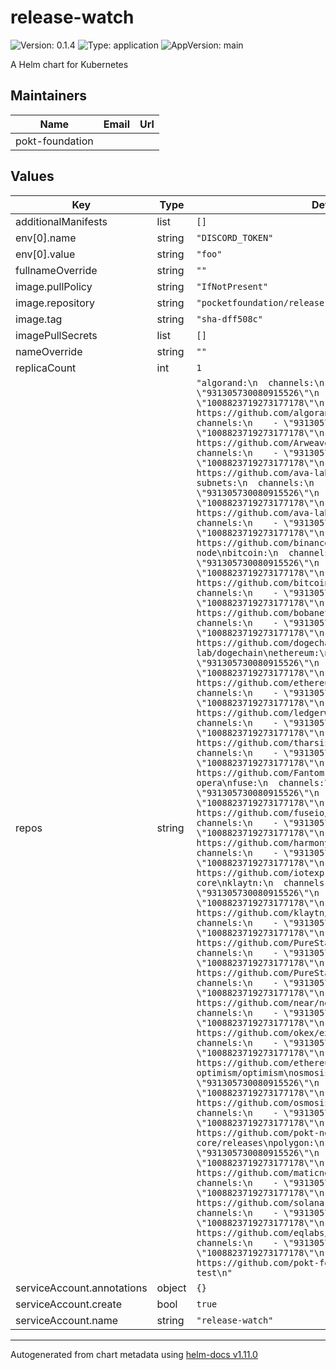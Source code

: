 # release-watch

![Version: 0.1.4](https://img.shields.io/badge/Version-0.1.4-informational?style=flat-square) ![Type: application](https://img.shields.io/badge/Type-application-informational?style=flat-square) ![AppVersion: main](https://img.shields.io/badge/AppVersion-main-informational?style=flat-square)

A Helm chart for Kubernetes

## Maintainers

| Name | Email | Url |
| ---- | ------ | --- |
| pokt-foundation |  |  |

## Values

| Key | Type | Default | Description |
|-----|------|---------|-------------|
| additionalManifests | list | `[]` |  |
| env[0].name | string | `"DISCORD_TOKEN"` |  |
| env[0].value | string | `"foo"` |  |
| fullnameOverride | string | `""` |  |
| image.pullPolicy | string | `"IfNotPresent"` |  |
| image.repository | string | `"pocketfoundation/release-watch"` |  |
| image.tag | string | `"sha-dff508c"` |  |
| imagePullSecrets | list | `[]` |  |
| nameOverride | string | `""` |  |
| replicaCount | int | `1` |  |
| repos | string | `"algorand:\n  channels:\n    - \"931305730080915526\"\n    - \"1008823719273177178\"\n  critical: true\n  repo: https://github.com/algorand/go-algorand\narweave:\n  channels:\n    - \"931305730080915526\"\n    - \"1008823719273177178\"\n  critical: false\n  repo: https://github.com/ArweaveTeam/arweave\navalanche:\n  channels:\n    - \"931305730080915526\"\n    - \"1008823719273177178\"\n  critical: true\n  repo: https://github.com/ava-labs/avalanchego\navalanche-subnets:\n  channels:\n    - \"931305730080915526\"\n    - \"1008823719273177178\"\n  critical: true\n  repo: https://github.com/ava-labs/subnet-evm\nbinance:\n  channels:\n    - \"931305730080915526\"\n    - \"1008823719273177178\"\n  critical: true\n  repo: https://github.com/binance-exchange/binance-api-node\nbitcoin:\n  channels:\n    - \"931305730080915526\"\n    - \"1008823719273177178\"\n  critical: false\n  repo: https://github.com/bitcoin/bitcoin\nboba:\n  channels:\n    - \"931305730080915526\"\n    - \"1008823719273177178\"\n  critical: false\n  repo: https://github.com/bobanetwork/boba\ndogechain:\n  channels:\n    - \"931305730080915526\"\n    - \"1008823719273177178\"\n  critical: true\n  repo: https://github.com/dogechain-lab/dogechain\nethereum:\n  channels:\n    - \"931305730080915526\"\n    - \"1008823719273177178\"\n  critical: true\n  repo: https://github.com/ethereum/go-ethereum\nerigon:\n  channels:\n    - \"931305730080915526\"\n    - \"1008823719273177178\"\n  critical: true\n  repo: https://github.com/ledgerwatch/erigon\nevmos:\n  channels:\n    - \"931305730080915526\"\n    - \"1008823719273177178\"\n  critical: true\n  repo: https://github.com/tharsis/evmos\nfantom:\n  channels:\n    - \"931305730080915526\"\n    - \"1008823719273177178\"\n  critical: true\n  repo: https://github.com/Fantom-foundation/go-opera\nfuse:\n  channels:\n    - \"931305730080915526\"\n    - \"1008823719273177178\"\n  critical: true\n  repo: https://github.com/fuseio/fuse-network\nharmony:\n  channels:\n    - \"931305730080915526\"\n    - \"1008823719273177178\"\n  critical: true\n  repo: https://github.com/harmony-one/harmony\niotex:\n  channels:\n    - \"931305730080915526\"\n    - \"1008823719273177178\"\n  critical: true\n  repo: https://github.com/iotexproject/iotex-core\nklaytn:\n  channels:\n    - \"931305730080915526\"\n    - \"1008823719273177178\"\n  critical: true\n  repo: https://github.com/klaytn/klaytn\nmoonbeam:\n  channels:\n    - \"931305730080915526\"\n    - \"1008823719273177178\"\n  critical: true\n  repo: https://github.com/PureStake/moonbeam\nmoonriver:\n  channels:\n    - \"931305730080915526\"\n    - \"1008823719273177178\"\n  critical: true\n  repo: https://github.com/PureStake/moonbeam\nnear:\n  channels:\n    - \"931305730080915526\"\n    - \"1008823719273177178\"\n  critical: true\n  repo: https://github.com/near/nearcore\nokex:\n  channels:\n    - \"931305730080915526\"\n    - \"1008823719273177178\"\n  critical: true\n  repo: https://github.com/okex/exchain\noptimism:\n  channels:\n    - \"931305730080915526\"\n    - \"1008823719273177178\"\n  critical: true\n  repo: https://github.com/ethereum-optimism/optimism\nosmosis:\n  channels:\n    - \"931305730080915526\"\n    - \"1008823719273177178\"\n  critical: true\n  repo: https://github.com/osmosis-labs/osmosis\npocket:\n  channels:\n    - \"931305730080915526\"\n    - \"1008823719273177178\"\n  critical: true\n  repo: https://github.com/pokt-network/pocket-core/releases\npolygon:\n  channels:\n    - \"931305730080915526\"\n    - \"1008823719273177178\"\n  critical: true\n  repo: https://github.com/maticnetwork/bor\nsolana:\n  channels:\n    - \"931305730080915526\"\n    - \"1008823719273177178\"\n  critical: true\n  repo: https://github.com/solana-labs/solana\nstarknet:\n  channels:\n    - \"931305730080915526\"\n    - \"1008823719273177178\"\n  critical: true\n  repo: https://github.com/eqlabs/pathfinder\ntest:\n  channels:\n    - \"931305730080915526\"\n    - \"1008823719273177178\"\n  critical: true\n  repo: https://github.com/pokt-foundation/node-watch-test\n"` |  |
| serviceAccount.annotations | object | `{}` |  |
| serviceAccount.create | bool | `true` |  |
| serviceAccount.name | string | `"release-watch"` |  |

----------------------------------------------
Autogenerated from chart metadata using [helm-docs v1.11.0](https://github.com/norwoodj/helm-docs/releases/v1.11.0)
